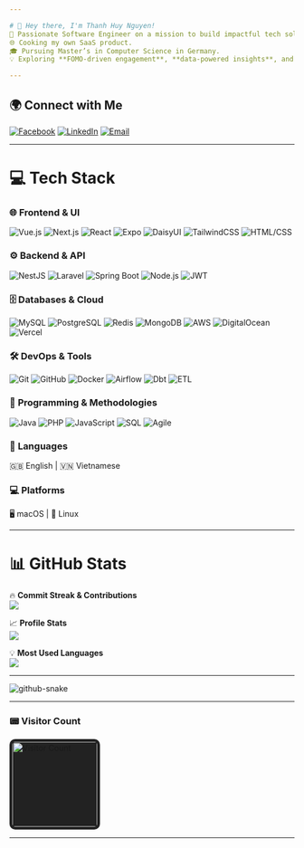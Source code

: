 ```yaml
---

# 👋 Hey there, I'm Thanh Huy Nguyen!  
🚀 Passionate Software Engineer on a mission to build impactful tech solutions.  
🌐 Cooking my own SaaS product.  
🎓 Pursuing Master’s in Computer Science in Germany.  
💡 Exploring **FOMO-driven engagement**, **data-powered insights**, and **digital currencies**.  

---
```


## 🌍 Connect with Me  
[![Facebook](https://img.shields.io/badge/Facebook-%231877F2.svg?logo=Facebook&logoColor=white)](https://facebook.com/thanhhuy.9.11) [![LinkedIn](https://img.shields.io/badge/LinkedIn-%230077B5.svg?logo=linkedin&logoColor=white)](https://linkedin.com/in/thhuy-nguyen) [![Email](https://img.shields.io/badge/Email-D14836?logo=gmail&logoColor=white)](mailto:huynt091100@gmail.com)  

---

# 💻 Tech Stack  

### 🌐 **Frontend & UI**  
![Vue.js](https://img.shields.io/badge/vue.js-%2335495e.svg?style=for-the-badge&logo=vuedotjs&logoColor=%234FC08D) ![Next.js](https://img.shields.io/badge/Next-black?style=for-the-badge&logo=next.js&logoColor=white) ![React](https://img.shields.io/badge/react-%2320232a.svg?style=for-the-badge&logo=react&logoColor=%2361DAFB) ![Expo](https://img.shields.io/badge/expo-1C1E24?style=for-the-badge&logo=expo&logoColor=#D04A37) ![DaisyUI](https://img.shields.io/badge/daisyui-5A0EF8?style=for-the-badge&logo=daisyui&logoColor=white) ![TailwindCSS](https://img.shields.io/badge/tailwindcss-%2338B2AC.svg?style=for-the-badge&logo=tailwind-css&logoColor=white) ![HTML/CSS](https://img.shields.io/badge/html%2Fcss-%23E34F26.svg?style=for-the-badge&logo=html5&logoColor=white)  

### ⚙️ **Backend & API**  
![NestJS](https://img.shields.io/badge/nestjs-%23E0234E.svg?style=for-the-badge&logo=nestjs&logoColor=white) ![Laravel](https://img.shields.io/badge/laravel-%23FF2D20.svg?style=for-the-badge&logo=laravel&logoColor=white) ![Spring Boot](https://img.shields.io/badge/springboot-%236DB33F.svg?style=for-the-badge&logo=springboot&logoColor=white) ![Node.js](https://img.shields.io/badge/node.js-6DA55F?style=for-the-badge&logo=node.js&logoColor=white) ![JWT](https://img.shields.io/badge/JWT-black?style=for-the-badge&logo=JSON%20web%20tokens) 

### 🗄️ **Databases & Cloud**  
![MySQL](https://img.shields.io/badge/mysql-4479A1.svg?style=for-the-badge&logo=mysql&logoColor=white) ![PostgreSQL](https://img.shields.io/badge/postgres-%23316192.svg?style=for-the-badge&logo=postgresql&logoColor=white) ![Redis](https://img.shields.io/badge/redis-%23DC382D.svg?style=for-the-badge&logo=redis&logoColor=white) ![MongoDB](https://img.shields.io/badge/mongodb-%2347A248.svg?style=for-the-badge&logo=mongodb&logoColor=white) ![AWS](https://img.shields.io/badge/AWS-%23FF9900.svg?style=for-the-badge&logo=amazon-aws&logoColor=white) ![DigitalOcean](https://img.shields.io/badge/DigitalOcean-%230167ff.svg?style=for-the-badge&logo=digitalOcean&logoColor=white) ![Vercel](https://img.shields.io/badge/vercel-%23000000.svg?style=for-the-badge&logo=vercel&logoColor=white)  

### 🛠️ **DevOps & Tools**  
![Git](https://img.shields.io/badge/git-%23F05033.svg?style=for-the-badge&logo=git&logoColor=white) ![GitHub](https://img.shields.io/badge/github-%23121011.svg?style=for-the-badge&logo=github&logoColor=white) ![Docker](https://img.shields.io/badge/docker-%230db7ed.svg?style=for-the-badge&logo=docker&logoColor=white) ![Airflow](https://img.shields.io/badge/airflow-017CEE?style=for-the-badge&logo=apache-airflow&logoColor=white) ![Dbt](https://img.shields.io/badge/dbt-FF694B?style=for-the-badge&logo=dbt&logoColor=white) ![ETL](https://img.shields.io/badge/ETL-pipeline-blue?style=for-the-badge)  

### 🧠 **Programming & Methodologies**  
![Java](https://img.shields.io/badge/java-%23ED8B00.svg?style=for-the-badge&logo=openjdk&logoColor=white) ![PHP](https://img.shields.io/badge/php-%23777BB4.svg?style=for-the-badge&logo=php&logoColor=white) ![JavaScript](https://img.shields.io/badge/javascript-%23F7DF1E.svg?style=for-the-badge&logo=javascript&logoColor=black) ![SQL](https://img.shields.io/badge/sql-%2307405e.svg?style=for-the-badge&logo=sqlite&logoColor=white) ![Agile](https://img.shields.io/badge/agile-methodologies-blue?style=for-the-badge)  

### 💬 **Languages**  
🇬🇧 English | 🇻🇳 Vietnamese  

### 💻 **Platforms**  
🖥️ macOS | 🐧 Linux  

---

# 📊 GitHub Stats  
🔥 **Commit Streak & Contributions**  
![](https://nirzak-streak-stats.vercel.app/?user=thhuy-nguyen&theme=dark&hide_border=true)  

📈 **Profile Stats**  
![](https://github-readme-stats.vercel.app/api?username=thhuy-nguyen&theme=dark&hide_border=true&include_all_commits=false&count_private=false)  

💡 **Most Used Languages**  
![](https://github-readme-stats.vercel.app/api/top-langs/?username=thhuy-nguyen&theme=dark&hide_border=true&include_all_commits=false&count_private=false&layout=compact)  

---

<picture>
  <source media="(prefers-color-scheme: dark)" srcset="https://raw.githubusercontent.com/tobiasmeyhoefer/tobiasmeyhoefer/output/github-snake-dark.svg" />
  <source media="(prefers-color-scheme: light)" srcset="https://raw.githubusercontent.com/tobiasmeyhoefer/tobiasmeyhoefer/output/github-snake.svg" />
  <img alt="github-snake" src="https://raw.githubusercontent.com/tobiasmeyhoefer/tobiasmeyhoefer/output/github-snake.svg" />
</picture>

---

### 📟 Visitor Count  
<img src="https://profile-counter.glitch.me/thhuy-nguyen/count.svg" alt="Visitor Count" width="150" style="border-radius: 10px; background: #222; padding: 5px;" />  

---
